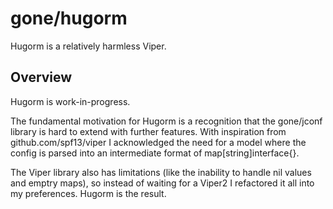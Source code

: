 # gone/hugorm

Hugorm is a relatively harmless Viper.

## Overview

Hugorm is work-in-progress.

The fundamental motivation for Hugorm is a recognition that the gone/jconf library is hard to extend with further features. With inspiration from github.com/spf13/viper I acknowledged the need for a model where the config is parsed into an intermediate format of map[string]interface{}.

The Viper library also has limitations (like the inability to handle nil values and emptry maps), so instead of waiting for a Viper2 I refactored it all into my preferences. Hugorm is the result.

